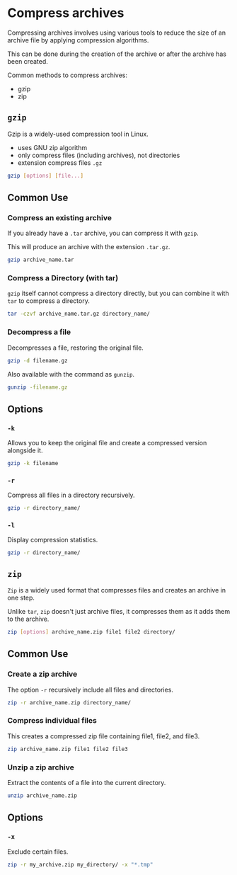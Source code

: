 # Compress archives

Compressing archives involves using various tools to reduce the size of an archive file by applying compression algorithms.

This can be done during the creation of the archive or after the archive has been created.

Common methods to compress archives:

- gzip
- zip

## `gzip`

Gzip is a widely-used compression tool in Linux.

- uses GNU zip algorithm
- only compress files (including archives), not directories
- extension compress files `.gz`

```sh
gzip [options] [file...]
```

## Common Use

### Compress an existing archive

If you already have a `.tar` archive, you can compress it with `gzip`.

This will produce an archive with the extension `.tar.gz`.

```sh
gzip archive_name.tar
```

### Compress a Directory (with tar)

`gzip` itself cannot compress a directory directly, but you can combine it with `tar` to compress a directory.

```sh
tar -czvf archive_name.tar.gz directory_name/
```

### Decompress a file

Decompresses a file, restoring the original file.

```sh
gzip -d filename.gz
```

Also available with the command as `gunzip`.

```sh
gunzip -filename.gz
```

## Options

### `-k`

Allows you to keep the original file and create a compressed version alongside it.

```sh
gzip -k filename
```

### `-r`

Compress all files in a directory recursively.

```sh
gzip -r directory_name/
```

### `-l`

Display compression statistics.

```sh
gzip -r directory_name/
```

## `zip`

`Zip` is a widely used format that compresses files and creates an archive in one step.

Unlike `tar`, `zip` doesn't just archive files, it compresses them as it adds them to the archive.

```sh
zip [options] archive_name.zip file1 file2 directory/
```

## Common Use

### Create a zip archive

The option `-r` recursively include all files and directories.

```sh
zip -r archive_name.zip directory_name/
```

### Compress individual files

This creates a compressed zip file containing file1, file2, and file3.

```sh
zip archive_name.zip file1 file2 file3
```

### Unzip a zip archive

Extract the contents of a file into the current directory.

```sh
unzip archive_name.zip
```

## Options

### `-x`

Exclude certain files.

```sh
zip -r my_archive.zip my_directory/ -x "*.tmp"
```
